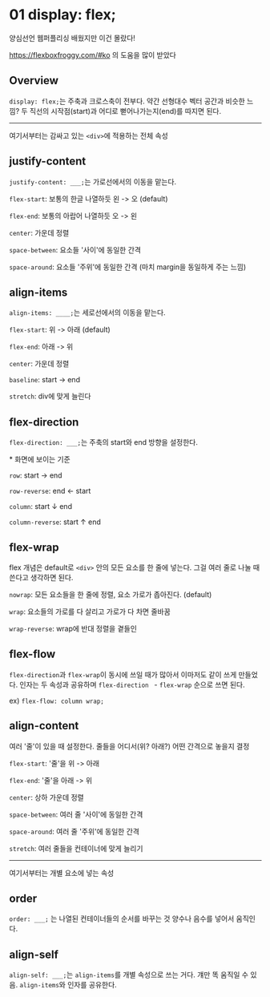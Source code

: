 # 01 display: flex;

양심선언 웹퍼플리싱 배웠지만 이건 몰랐다!



https://flexboxfroggy.com/#ko 의 도움을 많이 받았다



## Overview

`display: flex;`는 주축과 크로스축이 전부다. 약간 선형대수 벡터 공간과 비슷한 느낌? 두 직선의 시작점(start)과 어디로 뻗어나가는지(end)를 따지면 된다.



***

여기서부터는 감싸고 있는 `<div>`에 적용하는 전체 속성



## justify-content

`justify-content: ___;`는 가로선에서의 이동을 맡는다.



`flex-start`: 보통의 한글 나열하듯 왼 -> 오 (default)

`flex-end`: 보통의 아랍어 나열하듯 오 -> 왼

`center`: 가운데 정렬

`space-between`: 요소들 '사이'에 동일한 간격

`space-around`: 요소들 '주위'에 동일한 간격 (마치 margin을 동일하게 주는 느낌)





## align-items

`align-items: ____;`는 세로선에서의 이동을 맡는다.



`flex-start`: 위 -> 아래 (default)

`flex-end`: 아래 -> 위

`center`: 가운데 정렬

`baseline`: start -> end

`stretch`: div에 맞게 늘린다





## flex-direction

`flex-direction: ___;`는 주축의 start와 end 방향을 설정한다.



\* 화면에 보이는 기준

`row`: start -> end

`row-reverse`: end <- start

`column`: start ↓ end

`column-reverse`: start ↑ end



## flex-wrap

flex 개념은 default로  `<div>` 안의 모든 요소를 한 줄에 넣는다. 그걸 여러 줄로 나눌 때 쓴다고 생각하면 된다.



`nowrap`: 모든 요소들을 한 줄에 정렬, 요소 가로가 좁아진다. (default)

`wrap`: 요소들의 가로를 다 살리고 가로가 다 차면 줄바꿈

`wrap-reverse`: wrap에 반대 정렬을 곁들인





## flex-flow

`flex-direction`과 `flex-wrap`이 동시에 쓰일 때가 많아서 이마저도 같이 쓰게 만들었다. 인자는 두 속성과 공유하며 `flex-direction ` - `flex-wrap` 순으로 쓰면 된다.

ex) `flex-flow: column wrap;`





## align-content

여러 '줄'이 있을 때 설정한다. 줄들을 어디서(위? 아래?) 어떤 간격으로 놓을지 결정

`flex-start`: '줄'을 위 -> 아래

`flex-end`: '줄'을 아래 -> 위

`center`: 상하 가운데 정렬

`space-between`: 여러 줄 '사이'에 동일한 간격

`space-around`: 여러 줄 '주위'에 동일한 간격

`stretch`: 여러 줄들을 컨테이너에 맞게 늘리기







***

여기서부터는 개별 요소에 넣는 속성



## order

`order: ___;` 는 나열된 컨테이너들의 순서를 바꾸는 것
양수나 음수를 넣어서 움직인다.



## align-self

`align-self: ___;`는 `align-items`를 개별 속성으로 쓰는 거다. 걔만 똑 움직일 수 있음. `align-items`와 인자를 공유한다.

